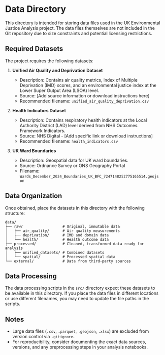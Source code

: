 # Data Directory

This directory is intended for storing data files used in the UK Environmental Justice Analysis project. The data files themselves are not included in the Git repository due to size constraints and potential licensing restrictions.

## Required Datasets

The project requires the following datasets:

1. **Unified Air Quality and Deprivation Dataset**
   - Description: Contains air quality metrics, Index of Multiple Deprivation (IMD) scores, and an environmental justice index at the Lower Super Output Area (LSOA) level.
   - Source: [Add source information or download instructions here]
   - Recommended filename: `unified_air_quality_deprivation.csv`

2. **Health Indicators Dataset**
   - Description: Contains respiratory health indicators at the Local Authority District (LAD) level derived from NHS Outcomes Framework Indicators.
   - Source: NHS Digital - [Add specific link or download instructions]
   - Recommended filename: `health_indicators.csv`

3. **UK Ward Boundaries**
   - Description: Geospatial data for UK ward boundaries.
   - Source: Ordnance Survey or ONS Geography Portal
   - Filename: `Wards_December_2024_Boundaries_UK_BFC_7247148252775165514.geojson`

## Data Organization

Once obtained, place the datasets in this directory with the following structure:

```
data/
├── raw/                  # Original, immutable data
│   ├── air_quality/      # Air quality measurements
│   ├── deprivation/      # IMD and domain data
│   └── health/           # Health outcome data
├── processed/            # Cleaned, transformed data ready for analysis
│   ├── unified_datasets/ # Combined datasets
│   └── spatial/          # Processed spatial data
└── external/             # Data from third-party sources
```

## Data Processing

The data processing scripts in the `src/` directory expect these datasets to be available in this directory. If you place the data files in different locations or use different filenames, you may need to update the file paths in the scripts.

## Notes

- Large data files (`.csv`, `.parquet`, `.geojson`, `.xlsx`) are excluded from version control via `.gitignore`.
- For reproducibility, consider documenting the exact data sources, versions, and any preprocessing steps in your analysis notebooks.